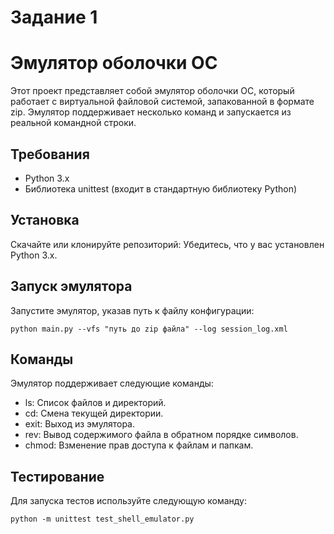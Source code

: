 # Задание 1
# Эмулятор оболочки ОС
Этот проект представляет собой эмулятор оболочки ОС, который работает с виртуальной файловой системой, запакованной в формате zip. Эмулятор поддерживает несколько команд и запускается из реальной командной строки.
## Требования
* Python 3.x
* Библиотека unittest (входит в стандартную библиотеку Python)
## Установка
Скачайте или клонируйте репозиторий:
Убедитесь, что у вас установлен Python 3.x.
## Запуск эмулятора
Запустите эмулятор, указав путь к файлу конфигурации:
```
python main.py --vfs "путь до zip файла" --log session_log.xml
```
## Команды
Эмулятор поддерживает следующие команды:
* ls: Список файлов и директорий.
* cd: Смена текущей директории.
* exit: Выход из эмулятора.
* rev: Вывод содержимого файла в обратном порядке символов.
* chmod: Bзменение прав доступа к файлам и папкам.
## Тестирование
Для запуска тестов используйте следующую команду:
```
python -m unittest test_shell_emulator.py
```
